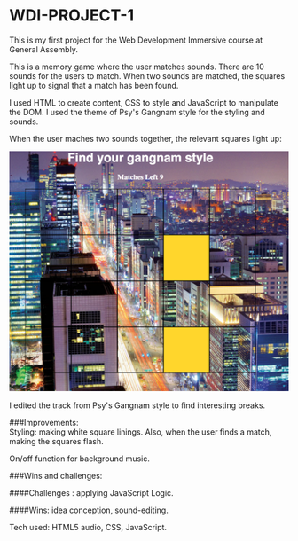 # WDI-PROJECT-1
This is my first project for the Web Development Immersive course at General Assembly.

This is a memory game where the user matches sounds. There are 10 sounds for the users to match. When two sounds are matched, the squares light up to signal that a match has been found.

I used HTML to create content, CSS to style  and JavaScript to manipulate the DOM. I used the theme of Psy's Gangnam style for the styling and sounds.

When the user maches two sounds together, the relevant squares light up:

![Alt Image Text](images/match-found.png)

I edited the track from Psy's Gangnam style to find interesting breaks.


###Improvements:  
Styling: making white square linings. Also, when the user finds a match, making the squares flash.

On/off function for background music.

###Wins and challenges:

####Challenges :
applying JavaScript Logic.  

####Wins:
idea conception, sound-editing.

Tech used: HTML5 audio, CSS, JavaScript.
